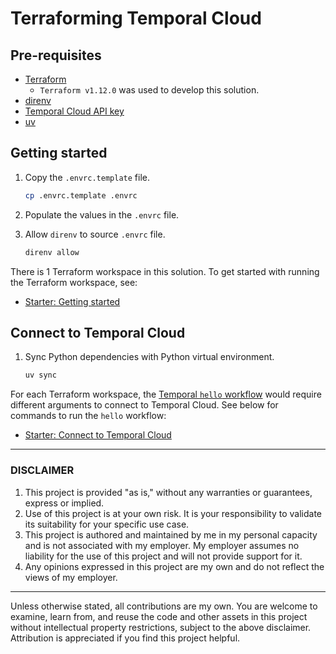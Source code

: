# Terraforming Temporal Cloud

## Pre-requisites

- [Terraform](https://developer.hashicorp.com/terraform/tutorials/aws-get-started/install-cli#install-terraform)
  - `Terraform v1.12.0` was used to develop this solution.
- [direnv](https://direnv.net/docs/installation.html)
- [Temporal Cloud API key](https://docs.temporal.io/cloud/api-keys)
- [uv](https://docs.astral.sh/uv/#installation)

## Getting started

1. Copy the `.envrc.template` file.

    ```bash
    cp .envrc.template .envrc
    ```

2. Populate the values in the `.envrc` file.

3. Allow `direnv` to source `.envrc` file.

    ```bash
    direnv allow
    ```

There is 1 Terraform workspace in this solution.
To get started with running the Terraform workspace, see:

- [Starter: Getting started](./workspaces/starter/README.md)

## Connect to Temporal Cloud

1. Sync Python dependencies with Python virtual environment.

    ```bash
    uv sync
    ```

For each Terraform workspace, the [Temporal `hello` workflow](./workflows/hello.py)
would require different arguments to connect to Temporal Cloud. See below for commands
to run the `hello` workflow:

- [Starter: Connect to Temporal Cloud](./workspaces/starter/README.md#connect-to-temporal-cloud)

---

### DISCLAIMER

1. This project is provided "as is," without any warranties or guarantees, express or implied.
2. Use of this project is at your own risk. It is your responsibility to validate its suitability for your specific use case.
3. This project is authored and maintained by me in my personal capacity and is not associated with my employer. My employer assumes no liability for the use of this project and will not provide support for it.
4. Any opinions expressed in this project are my own and do not reflect the views of my employer.

---

Unless otherwise stated, all contributions are my own. You are welcome to examine, learn from, and reuse the code and other assets in this project without intellectual property restrictions, subject to the above disclaimer. Attribution is appreciated if you find this project helpful.